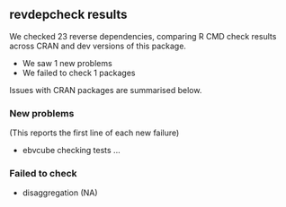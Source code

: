 ## revdepcheck results

We checked 23 reverse dependencies, comparing R CMD check results across CRAN and dev versions of this package.

 * We saw 1 new problems
 * We failed to check 1 packages

Issues with CRAN packages are summarised below.

### New problems
(This reports the first line of each new failure)

* ebvcube
  checking tests ...

### Failed to check

* disaggregation (NA)
